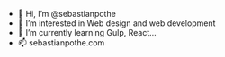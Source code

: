 - 👋 Hi, I’m @sebastianpothe
- 👀 I’m interested in Web design and web development
- 🌱 I’m currently learning Gulp, React...
- 📫 sebastianpothe.com

<!---
sebastianpothe/sebastianpothe is a ✨ special ✨ repository because its `README.md` (this file) appears on your GitHub profile.
You can click the Preview link to take a look at your changes.
--->
